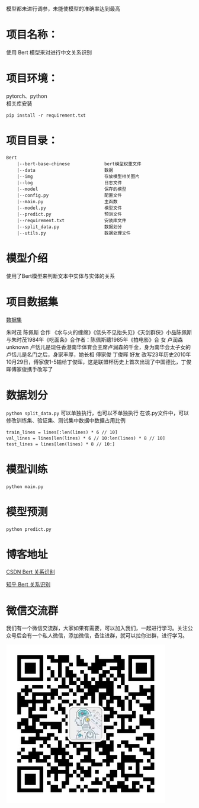 模型都未进行调参，未能使模型的准确率达到最高

# 项目名称：
使用 Bert 模型来对进行中文关系识别

# 项目环境：
pytorch、python   
相关库安装
```
pip install -r requirement.txt
```

# 项目目录：
```
Bert
    |--bert-base-chinese             bert模型权重文件
    |--data                          数据
    |--img                           存放模型相关图片 
    |--log                           日志文件
    |--model                         保存的模型
    |--config.py                     配置文件
    |--main.py                       主函数
    |--model.py                      模型文件
    |--predict.py                    预测文件
    |--requirement.txt               安装库文件
    |--split_data.py                 数据划分
    |--utils.py                      数据处理文件
```

# 模型介绍
使用了Bert模型来判断文本中实体与实体的关系

# 项目数据集
[数据集](https://github.com/buppt//raw/master/data/people-relation/train.txt)

朱时茂	陈佩斯	合作	《水与火的缠绵》《低头不见抬头见》《天剑群侠》小品陈佩斯与朱时茂1984年《吃面条》合作者：陈佩斯聽1985年《拍电影》合
女	卢润森	unknown	卢恬儿是现任香港南华体育会主席卢润森的千金，身为南华会太子女的卢恬儿是名门之后，身家丰厚，她长相
傅家俊	丁俊晖	好友	改写23年历史2010年10月29日，傅家俊1-5输给丁俊晖，这是联盟杯历史上首次出现了中国德比，丁俊晖傅家俊携手改写了

# 数据划分
`python split_data.py`
可以单独执行，也可以不单独执行
在该.py文件中，可以修改训练集、验证集、测试集中数据中数据占用比例
```
train_lines = lines[:len(lines) * 6 // 10]
val_lines = lines[len(lines) * 6 // 10:len(lines) * 8 // 10]
test_lines = lines[len(lines) * 8 // 10:]
```

# 模型训练
`python main.py`

# 模型预测
`python predict.py`

# 博客地址

[CSDN Bert 关系识别](https://blog.csdn.net/qq_48764574/article/details/132689289)

[知乎 Bert 关系识别](https://zhuanlan.zhihu.com/p/654396722)

# 微信交流群
我们有一个微信交流群，大家如果有需要，可以加入我们，一起进行学习。关注公众号后会有一个私人微信，添加微信，备注进群，就可以拉你进群，进行学习。

![公众号](img/公众号.jpg)   
